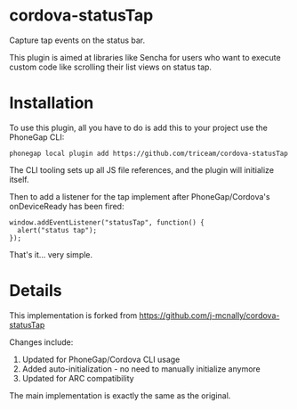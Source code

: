 cordova-statusTap
=================

Capture tap events on the status bar.

This plugin is aimed at libraries like Sencha for users who want to execute custom code like scrolling their list views on status tap.

Installation
============

To use this plugin, all you have to do is add this to your project use the PhoneGap CLI:

```
phonegap local plugin add https://github.com/triceam/cordova-statusTap
```
The CLI tooling sets up all JS file references, and the plugin will initialize itself.  

Then to add a listener for the tap implement after PhoneGap/Cordova's onDeviceReady has been fired:

```
window.addEventListener("statusTap", function() {
  alert("status tap");
});
```

That's it... very simple.


Details
============
This implementation is forked from https://github.com/j-mcnally/cordova-statusTap

Changes include:

1. Updated for PhoneGap/Cordova CLI usage
2. Added auto-initialization - no need to manually initialize anymore
3. Updated for ARC compatibility

The main implementation is exactly the same as the original.
